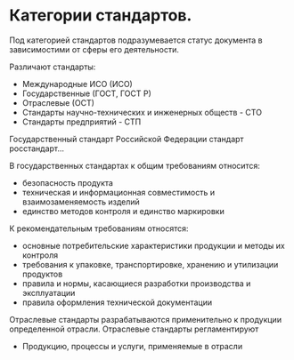 # Категории стандартов.
Под категорией стандартов подразумевается статус документа в зависимостими от сферы его деятельности.

Различают стандарты:
* Международные ИСО (ИСО)
* Государственные (ГОСТ, ГОСТ Р)
* Отраслевые (ОСТ)
* Стандарты научно-технических и инженерных обществ - СТО
* Стандарты предприятий - СТП

Государственный стандарт Российской Федерации стандарт росстандарт...

В государственных стандартах к общим требованиям относится:
* безопасность продукта
* техническая и информационная совместимость и взаимозаменяемость изделий
* единство методов контроля и единство маркировки

К рекомендательным требованиям относятся:
* основные потребительские характеристики продукции и методы их контроля
* требования к упаковке, транспортировке, хранению и утилизации продуктов
* правила и нормы, касающиеся разработки производства и эксплуатации
* правила оформления технической документации

Отраслевые стандарты разрабатываются применительно к продукции  определенной отрасли. Отраслевые стандарты регламентируют
* Продукцию, процессы и услуги, применяемые в отрасли
